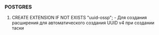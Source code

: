 ### POSTGRES

1) CREATE EXTENSION IF NOT EXISTS "uuid-ossp"; - Для создания расширения для автоматического создания UUID v4 при создании таски

